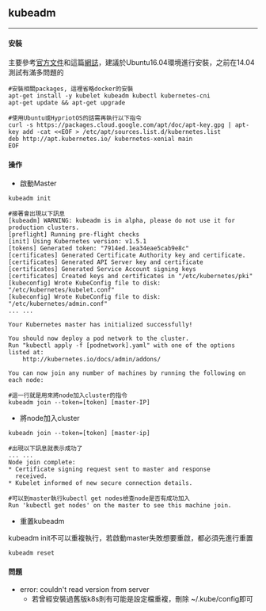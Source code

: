 ## kubeadm

---

#### 安裝

主要參考[官方文件](http://kubernetes.io/docs/getting-started-guides/kubeadm/)和這篇[網誌](http://www.evanlin.com/til-kubeadm/)，建議於Ubuntu16.04環境進行安裝，之前在14.04測試有滿多問題的
```
#安裝相關packages, 這裡省略docker的安裝 
apt-get install -y kubelet kubeadm kubectl kubernetes-cni
apt-get update && apt-get upgrade

#使用Ubuntu或HypriotOS的話需再執行以下指令
curl -s https://packages.cloud.google.com/apt/doc/apt-key.gpg | apt-key add -cat <<EOF > /etc/apt/sources.list.d/kubernetes.list
deb http://apt.kubernetes.io/ kubernetes-xenial main
EOF

```

#### 操作
- 啟動Master

```
kubeadm init
```
```
#接著會出現以下訊息
[kubeadm] WARNING: kubeadm is in alpha, please do not use it for production clusters.
[preflight] Running pre-flight checks
[init] Using Kubernetes version: v1.5.1
[tokens] Generated token: "7914ed.1ea34eae5cab9e8c"
[certificates] Generated Certificate Authority key and certificate.
[certificates] Generated API Server key and certificate
[certificates] Generated Service Account signing keys
[certificates] Created keys and certificates in "/etc/kubernetes/pki"
[kubeconfig] Wrote KubeConfig file to disk: "/etc/kubernetes/kubelet.conf"
[kubeconfig] Wrote KubeConfig file to disk: "/etc/kubernetes/admin.conf"
... ...

Your Kubernetes master has initialized successfully!

You should now deploy a pod network to the cluster.
Run "kubectl apply -f [podnetwork].yaml" with one of the options listed at:
    http://kubernetes.io/docs/admin/addons/

You can now join any number of machines by running the following on each node:

#這一行就是用來將node加入cluster的指令
kubeadm join --token=[token] [master-IP]

```

- 將node加入cluster

```
kubeadn join --token=[token] [master-ip]

#出現以下訊息就表示成功了
... ...
Node join complete:
* Certificate signing request sent to master and response
  received.
* Kubelet informed of new secure connection details.

#可以到master執行kubectl get nodes檢查node是否有成功加入
Run 'kubectl get nodes' on the master to see this machine join.
```

- 重置kubeadm

kubeadm init不可以重複執行，若啟動master失敗想要重啟，都必須先進行重置

```
kubeadm reset
```

#### 問題

- error: couldn't read version from server
  - 若曾經安裝過舊版k8s則有可能是設定檔重複，刪除 ~/.kube/config即可